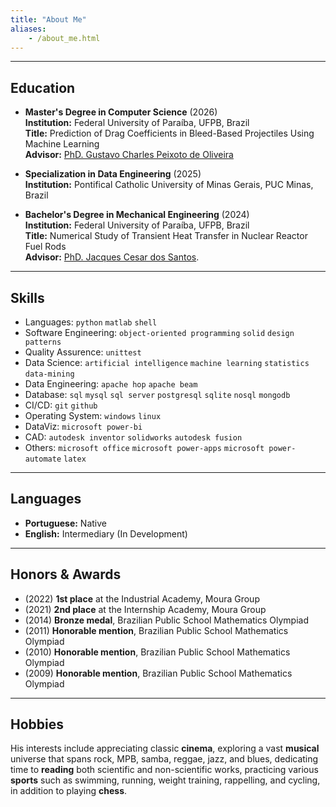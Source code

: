 ```yaml
---
title: "About Me"
aliases:
    - /about_me.html
---
```


---

## Education

* **Master's Degree in Computer Science** (2026)\
**Institution:** Federal University of Paraíba, UFPB, Brazil\
**Title:** Prediction of Drag Coefficients in Bleed-Based Projectiles Using Machine Learning\
**Advisor:** [PhD. Gustavo Charles Peixoto de Oliveira](https://gcpeixoto.github.io/)

* **Specialization in Data Engineering** (2025)\
**Institution:** Pontifical Catholic University of Minas Gerais, PUC Minas, Brazil

* **Bachelor's Degree in Mechanical Engineering** (2024)\
**Institution:** Federal University of Paraíba, UFPB, Brazil\
**Title:** Numerical Study of Transient Heat Transfer in Nuclear Reactor Fuel Rods\
**Advisor:** [PhD. Jacques Cesar dos Santos](http://lattes.cnpq.br/3095303507056273/).

---

## Skills

* Languages: `python` `matlab` `shell`
* Software Engineering: `object-oriented programming` `solid` `design patterns`
* Quality Assurence: `unittest`
* Data Science: `artificial intelligence` `machine learning` `statistics` `data-mining`
* Data Engineering: `apache hop` `apache beam`
* Database: `sql` `mysql` `sql server` `postgresql` `sqlite` `nosql` `mongodb`
* CI/CD: `git` `github`
* Operating System: `windows` `linux` 
* DataViz: `microsoft power-bi` 
* CAD: `autodesk inventor` `solidworks` `autodesk fusion`
* Others: `microsoft office` `microsoft power-apps` `microsoft power-automate` `latex`

---

## Languages

* **Portuguese:** Native
* **English:** Intermediary (In Development)

---

## Honors & Awards

* (2022) **1st place** at the Industrial Academy, Moura Group
* (2021) **2nd place** at the Internship Academy, Moura Group
* (2014) **Bronze medal**, Brazilian Public School Mathematics Olympiad
* (2011) **Honorable mention**, Brazilian Public School Mathematics Olympiad
* (2010) **Honorable mention**, Brazilian Public School Mathematics Olympiad
* (2009) **Honorable mention**, Brazilian Public School Mathematics Olympiad

---

## Hobbies

His interests include appreciating classic **cinema**, exploring a vast **musical** universe that spans rock, MPB, samba, reggae, jazz, and blues, dedicating time to **reading** both scientific and non-scientific works, practicing various **sports** such as swimming, running, weight training, rappelling, and cycling, in addition to playing **chess**.


